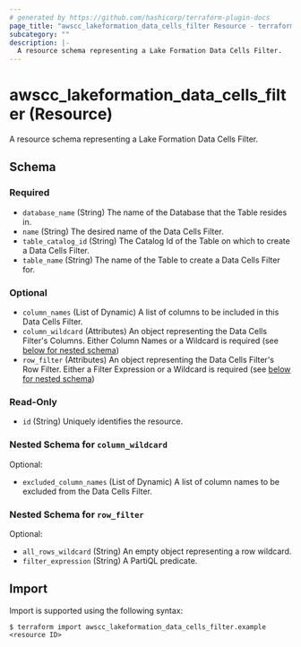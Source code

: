 ```yaml
---
# generated by https://github.com/hashicorp/terraform-plugin-docs
page_title: "awscc_lakeformation_data_cells_filter Resource - terraform-provider-awscc"
subcategory: ""
description: |-
  A resource schema representing a Lake Formation Data Cells Filter.
---
```


# awscc_lakeformation_data_cells_filter (Resource)

A resource schema representing a Lake Formation Data Cells Filter.



<!-- schema generated by tfplugindocs -->
## Schema

### Required

- `database_name` (String) The name of the Database that the Table resides in.
- `name` (String) The desired name of the Data Cells Filter.
- `table_catalog_id` (String) The Catalog Id of the Table on which to create a Data Cells Filter.
- `table_name` (String) The name of the Table to create a Data Cells Filter for.

### Optional

- `column_names` (List of Dynamic) A list of columns to be included in this Data Cells Filter.
- `column_wildcard` (Attributes) An object representing the Data Cells Filter's Columns. Either Column Names or a Wildcard is required (see [below for nested schema](#nestedatt--column_wildcard))
- `row_filter` (Attributes) An object representing the Data Cells Filter's Row Filter. Either a Filter Expression or a Wildcard is required (see [below for nested schema](#nestedatt--row_filter))

### Read-Only

- `id` (String) Uniquely identifies the resource.

<a id="nestedatt--column_wildcard"></a>
### Nested Schema for `column_wildcard`

Optional:

- `excluded_column_names` (List of Dynamic) A list of column names to be excluded from the Data Cells Filter.


<a id="nestedatt--row_filter"></a>
### Nested Schema for `row_filter`

Optional:

- `all_rows_wildcard` (String) An empty object representing a row wildcard.
- `filter_expression` (String) A PartiQL predicate.

## Import

Import is supported using the following syntax:

```shell
$ terraform import awscc_lakeformation_data_cells_filter.example <resource ID>
```
